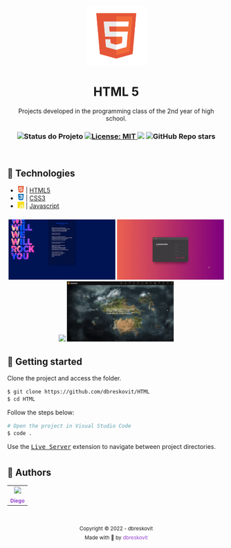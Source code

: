 <p align="center">
  <img src="./.github/resources/icons/icon.png" width="140px"/>
</p>

<h1 align="center">HTML 5</h1>
<p align="center">Projects developed in the programming class of the 2nd year of high school.</p>

<h3 align="center">

 <!-- Status -->
 <img alt="Status do Projeto" src="https://img.shields.io/badge/Status-Finished-lightgrey?style=for-the-badge&logo=headspace&logoColor=green&color=9644CD&labelColor=1C1E26">

 <!-- License -->
  <a href="./LICENSE" target="_blank">
    <img alt="License: MIT" src="https://img.shields.io/badge/license%20-MIT-1C1E26?style=for-the-badge&labelColor=1C1E26&color=9644CD">
  </a>

 <!-- Forks -->
 <img src="https://img.shields.io/github/forks/dbreskovit/HTML?&logo=Forks&style=for-the-badge&labelColor=1C1E26&color=9644CD">

 <!-- Stars -->
 <img alt="GitHub Repo stars" src="https://img.shields.io/github/stars/dbreskovit/HTML?style=for-the-badge&labelColor=1C1E26&color=9644CD">

</h3>

<br>

## 🧪 Technologies

- <img src=".github/resources/icons/html.svg" width="15"> | [HTML5](https://developer.mozilla.org/pt-BR/docs/Web/HTML)
- <img src=".github/resources/icons/css.svg" width="15"> | [CSS3](https://developer.mozilla.org/pt-BR/docs/Web/CSS)
- <img src=".github/resources/icons/js.svg" width="15"> | [Javascript](https://developer.mozilla.org/pt-BR/docs/Web/JavaScript)

<h3 align="center">
  <img src=".github/resources/preview-01.gif" width="49%">
  <img src=".github/resources/preview-04.gif" width="49%">
  <img src=".github/resources/preview-03.gif" width="49%">
  <img src=".github/resources/preview-02.gif" width="49%">
</h3>

## 🚀 Getting started

Clone the project and access the folder.

```bash
$ git clone https://github.com/dbreskovit/HTML
$ cd HTML
```

Follow the steps below:

```bash
# Open the project in Visual Studio Code
$ code .
```

Use the <a href="https://marketplace.visualstudio.com/items?itemName=ritwickdey.LiveServer"><kbd>Live Server</kbd></a> extension to navigate between project directories.

#

## 🦄 Authors

<table>
  <tr>
    <td align="center">
      <a href="https://github.com/dbreskovit" style="text-decoration: none;color: #9644CD;">
              <img src="https://unavatar.now.sh/github/dbreskovit" width="100px"/>
            <br>
        <sub>
          <b>Diego</b>
        </sub>
      </a>
    </td>
  </tr>
</table>

#

<p align="center">
    <sub>Copyright © 2022 - dbreskovit</sub><br>
    <sub>Made with 💜 by <a href="https://github.com/dbreskovit" style="text-decoration: none;color: #9644CD;">dbreskovit</sub></a>
</p>
